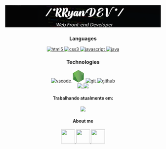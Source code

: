 <div align="center">
	<a href="https://rryandev.github.io/Master-V1/index.html">
		<img src="src/banner.png"/>
    </a>
<div>

### Languages
<a href="https://developer.mozilla.org/pt-BR/docs/Web/HTML">
    <img
		width="40em"
  		height="40em"
		src="https://cdn.jsdelivr.net/gh/devicons/devicon/icons/html5/html5-plain.svg" 
		alt="html5"/>
</a>
<a href="https://developer.mozilla.org/pt-BR/docs/Web/CSS">
    <img 
		width="40em"
  		height="40em"
		src="https://cdn.jsdelivr.net/gh/devicons/devicon/icons/css3/css3-plain.svg" 
		alt="css3"/>
</a>
<a href="https://developer.mozilla.org/en-US/docs/Web/JavaScript">
    <img 
		width="40em"
  		height="40em"
		src="https://cdn-icons-png.flaticon.com/512/5968/5968292.png" 
		alt="javascript"/>
</a>
<a href="https://www.java.com">
    <img 
		width="40em"
  		height="40em"
		src="https://www.svgrepo.com/show/184143/java.svg" 
		alt="java"/>
</a>

### Technologies
<a href="https://code.visualstudio.com/">
    <img 
		width="40em"
  		height="40em"
		src="https://cdn.jsdelivr.net/gh/devicons/devicon/icons/vscode/vscode-original.svg" 
		alt="vscode" />
</a>
<a href="https://nodejs.org">
        <img 
			width="40em"
  			height="40em"
			src="https://raw.githubusercontent.com/github/explore/80688e429a7d4ef2fca1e82350fe8e3517d3494d/topics/nodejs/nodejs.png" 
			alt="nodejs"/>
<a href="https://git-scm.com/">
    <img 
		width="40em"
  		height="40em"
		src="https://cdn.jsdelivr.net/gh/devicons/devicon/icons/git/git-original.svg" 
		alt="git"/>
</a>
<a href="https://github.com">
    <img 
		width="40em"
  		height="40em"
		src="https://www.svgrepo.com/show/94698/github.svg" 
		alt="github"/>
</a>
<div>


<!-- Stats GitHub -->
<a href="https://github.com/RRyaanDEV">
    <img 
	height="155em"
	src="https://github-readme-stats.vercel.app/api?username=RRyanDEV&bg_color=30,e96443,904e95&title_color=fff&text_color=fff"/>
</a
<a href="https://github.com/RRyaanDEV">
    <img 
	height="155em"
	src="https://github-readme-stats.vercel.app/api/top-langs/?username=RRyanDEV&show_icons=true&include_all_commits=true&count_private=true&layout=show&bg_color=30,904e95,e96443&title_color=fff&text_color=fff"/>


<!-- Working at the moment -->
<h4>Trabalhando atualmente em:</h4>
<a href="https://github.com/RRyanDEV/Master-V1">
    <img 
		height="115em"
		src="https://github-readme-stats.vercel.app/api/pin/?username=RRyanDEV&repo=Master-V1&bg_color=20,e96443,904e95&title_color=fff&text_color=fff"/>
</a>
<br>


<!-- Social -->
<h4>About me</h4>
<div class="div-social">
<a href="https://instagram.com/reeal_ryaan/">
    <img 
		width="45em"
  		height="45em"
		src="https://www.svgrepo.com/show/111199/instagram.svg" />
</a>
<a href="https://www.linkedin.com/in/rryandev">
    <img 
		width="45em"
  		height="45em"
		src="https://www.svgrepo.com/show/205292/linkedin.svg" />
</a>
<a href="https://t.me/ryaanreeal">
    <img 
		width="45em"
  		height="45em"
		src="https://www.svgrepo.com/show/303292/telegram-logo.svg"/>
</a>
</div>
<!-- Version:
v2.0.0.20220318 -->
